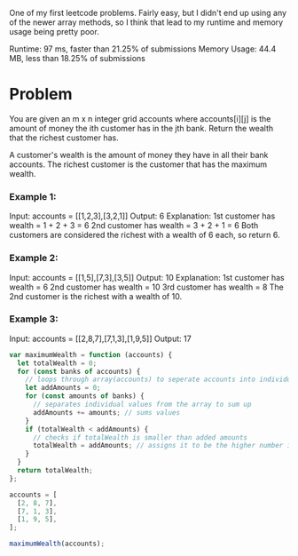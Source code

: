 One of my first leetcode problems. Fairly easy, but I didn't end up using any of the newer array methods, so I think that lead to my runtime and memory usage being pretty poor.

Runtime: 97 ms, faster than 21.25% of submissions
Memory Usage: 44.4 MB, less than 18.25% of submissions

# Problem

You are given an m x n integer grid accounts where accounts[i][j]
is the amount of money the i​​​​​​​​​​​th​​​​ customer has in the j​​​​​​​​​​​th​​​​ bank.
Return the wealth that the richest customer has.

A customer's wealth is the amount of money they have in all their bank accounts.
The richest customer is the customer that has the maximum wealth.

### Example 1:

Input: accounts = [[1,2,3],[3,2,1]]
Output: 6
Explanation:
1st customer has wealth = 1 + 2 + 3 = 6
2nd customer has wealth = 3 + 2 + 1 = 6
Both customers are considered the richest with a wealth of 6 each, so return 6.

### Example 2:

Input: accounts = [[1,5],[7,3],[3,5]]
Output: 10
Explanation:
1st customer has wealth = 6
2nd customer has wealth = 10
3rd customer has wealth = 8
The 2nd customer is the richest with a wealth of 10.

### Example 3:

Input: accounts = [[2,8,7],[7,1,3],[1,9,5]]
Output: 17

```javascript
var maximumWealth = function (accounts) {
  let totalWealth = 0;
  for (const banks of accounts) {
    // loops through array(accounts) to seperate accounts into individual arrays
    let addAmounts = 0;
    for (const amounts of banks) {
      // separates individual values from the array to sum up
      addAmounts += amounts; // sums values
    }
    if (totalWealth < addAmounts) {
      // checks if totalWealth is smaller than added amounts
      totalWealth = addAmounts; // assigns it to be the higher number if true
    }
  }
  return totalWealth;
};

accounts = [
  [2, 8, 7],
  [7, 1, 3],
  [1, 9, 5],
];

maximumWealth(accounts);
```
